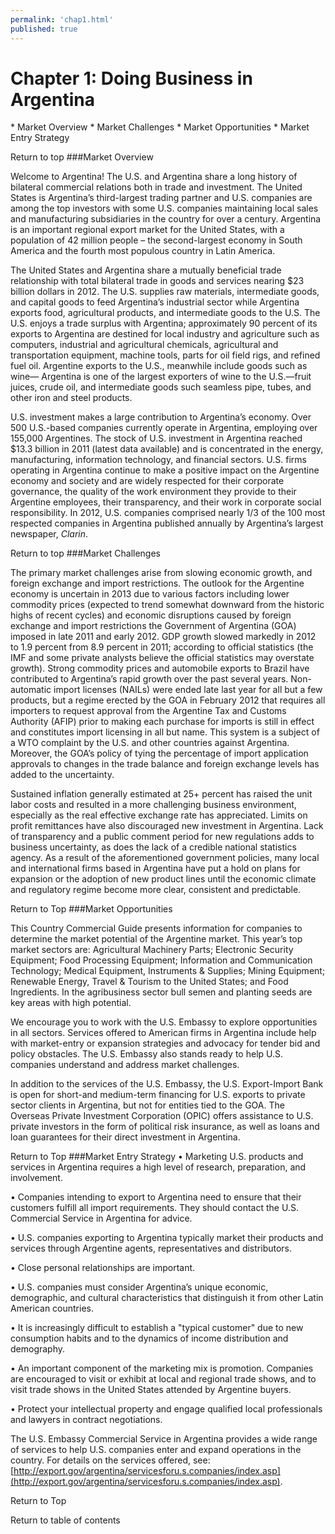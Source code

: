 ```yaml
--- 
permalink: 'chap1.html' 
published: true 
---
```

<h1 id="chap1">Chapter 1: Doing Business in Argentina</h1>
* Market Overview
* Market Challenges
* Market Opportunities
* Market Entry Strategy

Return to top
###Market Overview

Welcome to Argentina! The U.S. and Argentina share a long history of bilateral commercial relations both in trade and investment. The United States is Argentina’s third-largest trading partner and U.S. companies are among the top investors with some U.S. companies maintaining local sales and manufacturing subsidiaries in the country for over a century. Argentina is an important regional export market for the United States, with a population of 42 million people – the second-largest economy in South America and the fourth most populous country in Latin America.

The United States and Argentina share a mutually beneficial trade relationship with total bilateral trade in goods and services nearing $23 billion dollars in 2012. The U.S. supplies raw materials, intermediate goods, and capital goods to feed Argentina’s industrial sector while Argentina exports food, agricultural products, and intermediate goods to the U.S. The U.S. enjoys a trade surplus with Argentina; approximately 90 percent of its exports to Argentina are destined for local industry and agriculture such as computers, industrial and agricultural chemicals, agricultural and transportation equipment, machine tools, parts for oil field rigs, and refined fuel oil. Argentine exports to the U.S., meanwhile include goods such as wine— Argentina is one of the largest exporters of wine to the U.S.—fruit juices, crude oil, and intermediate goods such seamless pipe, tubes, and other iron and steel products.

U.S. investment makes a large contribution to Argentina’s economy. Over 500 U.S.-based companies currently operate in Argentina, employing over 155,000 Argentines. The stock of U.S. investment in Argentina reached $13.3 billion in 2011 (latest data available) and is concentrated in the energy, manufacturing, information technology, and financial sectors. U.S. firms operating in Argentina continue to make a positive impact on the Argentine economy and society and are widely respected for their corporate governance, the quality of the work environment they provide to their Argentine employees, their transparency, and their work in corporate social responsibility. In 2012, U.S. companies comprised nearly 1/3 of the 100 most respected companies in Argentina published annually by Argentina’s largest newspaper, _Clarin_.

Return to top
###Market Challenges

The primary market challenges arise from slowing economic growth, and foreign exchange and import restrictions. The outlook for the Argentine economy is uncertain in 2013 due to various factors including lower commodity prices (expected to trend somewhat downward from the historic highs of recent cycles) and economic disruptions caused by foreign exchange and import restrictions the Government of Argentina (GOA) imposed in late 2011 and early 2012. GDP growth slowed markedly in 2012 to 1.9 percent from 8.9 percent in 2011; according to official statistics (the IMF and some private analysts believe the official statistics may overstate growth). Strong commodity prices and automobile exports to Brazil have contributed to Argentina’s rapid growth over the past several years. Non-automatic import licenses (NAILs) were ended late last year for all but a few products, but a regime erected by the GOA in February 2012 that requires all importers to request approval from the Argentine Tax and Customs Authority (AFIP) prior to making each purchase for imports is still in effect and constitutes import licensing in all but name. This system is a subject of a WTO complaint by the U.S. and other countries against Argentina. Moreover, the GOA’s policy of tying the percentage of import application approvals to changes in the trade balance and foreign exchange levels has added to the uncertainty.

Sustained inflation generally estimated at 25+ percent has raised the unit labor costs and resulted in a more challenging business environment, especially as the real effective exchange rate has appreciated. Limits on profit remittances have also discouraged new investment in Argentina. Lack of transparency and a public comment period for new regulations adds to business uncertainty, as does the lack of a credible national statistics agency. As a result of the aforementioned government policies, many local and international firms based in Argentina have put a hold on plans for expansion or the adoption of new product lines until the economic climate and regulatory regime become more clear, consistent and predictable.

Return to Top
###Market Opportunities

This Country Commercial Guide presents information for companies to determine the market potential of the Argentine market. This year’s top market sectors are: Agricultural Machinery Parts; Electronic Security Equipment; Food Processing Equipment; Information and Communication Technology; Medical Equipment, Instruments & Supplies; Mining Equipment; Renewable Energy, Travel & Tourism to the United States; and Food Ingredients. In the agribusiness sector bull semen and planting seeds are key areas with high potential.

We encourage you to work with the U.S. Embassy to explore opportunities in all sectors. Services offered to American firms in Argentina include help with market-entry or expansion strategies and advocacy for tender bid and policy obstacles. The U.S. Embassy also stands ready to help U.S. companies understand and address market challenges.

In addition to the services of the U.S. Embassy, the U.S. Export-Import Bank is open for short-and medium-term financing for U.S. exports to private sector clients in Argentina, but not for entities tied to the GOA. The Overseas Private Investment Corporation (OPIC) offers assistance to U.S. private investors in the form of political risk insurance, as well as loans and loan guarantees for their direct investment in Argentina.

Return to Top
###Market Entry Strategy
•	Marketing U.S. products and services in Argentina requires a high level of research, preparation, and involvement.

•	Companies intending to export to Argentina need to ensure that their customers fulfill all import requirements. They should contact the U.S. Commercial Service in Argentina for advice.

•	U.S. companies exporting to Argentina typically market their products and services through Argentine agents, representatives and distributors.

•	Close personal relationships are important.

•	U.S. companies must consider Argentina’s unique economic, demographic, and cultural characteristics that distinguish it from other Latin American countries.

•	It is increasingly difficult to establish a "typical customer" due to new consumption habits and to the dynamics of income distribution and demography.

•	An important component of the marketing mix is promotion. Companies are encouraged to visit or exhibit at local and regional trade shows, and to visit trade shows in the United States attended by Argentine buyers.

•	Protect your intellectual property and engage qualified local professionals and lawyers in contract negotiations.

The U.S. Embassy Commercial Service in Argentina provides a wide range of services to help U.S. companies enter and expand operations in the country. For details on the services offered, see: [http://export.gov/argentina/servicesforu.s.companies/index.asp](http://export.gov/argentina/servicesforu.s.companies/index.asp).

Return to Top

Return to table of contents

